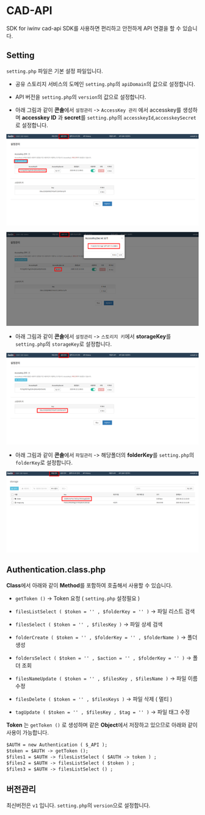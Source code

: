 # CAD-API

SDK for iwinv cad-api
SDK를 사용하면 편리하고 안전하게 API 연결을 할 수 있습니다.

## Setting

`setting.php` 파일은 기본 설정 파일입니다.

* 공유 스토리지 서비스의 도메인 `setting.php`의 `apiDomain`의 값으로 설정합니다.
* API 버전을 `setting.php`의 `version`의 값으로 설정합니다.

* 아래 그림과 같이 **콘솔**에서 `설정관리` -> `AccessKey 관리` 에서 accesskey를 생성하며
**accesskey ID** 과 **secret**를 `setting.php`의 `accesskeyId`,`accesskeySecret`로 설정합니다.

<p align="center">
<img src="./img/accesskey.png">
</p>

<p align="center">
<img src="./img/secret.png">
</p>

* 아래 그림과 같이 **콘솔**에서 `설정관리` -> `스토리지 키`에서 **storageKey**를 `setting.php`의 `storageKey`로 설정합니다.

<p align="center">
<img src="./img/storagekey.png">
</p>

* 아래 그림과 같이 **콘솔**에서 `파일관리` -> 해당폴더의 **folderKey**를 `setting.php`의 `folderKey`로 설정합니다.

<p align="center">
<img src="./img/folderkey.png">
</p>

## Authentication.class.php

**Class**에서 아래와 같이 **Method**를 포함하여 호출해서 사용할 수 있습니다.

* `getToken ()` -> Token 요청 ( `setting.php` 설정필요 )

* `filesListSelect ( $token = '' , $folderKey = '' )` -> 파일 리스트 검색
* `filesSelect ( $token = '' , $filesKey )` -> 파일 상세 검색
* `folderCreate ( $token = '' , $folderKey = '' , $folderName )` -> 폴더 생성
* `foldersSelect ( $token = '' , $action = '' , $folderKey = '' )` -> 폴더 조회
* `filesNameUpdate ( $token = '' , $filesKey , $filesName )` -> 파일 이름 수정
* `filesDelete ( $token = '' , $filesKeys )` -> 파일 삭제 ( 멀티 )
* `tagUpdate ( $token = '' , $filesKey , $tag = '' )` -> 파일 태그 수정

**Token** 는 `getToken ()` 로 생성하며 같은 **Object**에서 저장하고 있으므로
아래와 같이 사용이 가능합니다.
```
$AUTH = new Authentication ( $_API );
$token = $AUTH -> getToken ();
$files1 = $AUTH -> filesListSelect ( $AUTH -> token ) ;
$files2 = $AUTH -> filesListSelect ( $token ) ;
$files3 = $AUTH -> filesListSelect () ;
```

## 버전관리

최신버전은 `v1` 입니다.
`setting.php`의 `version`으로 설정합니다.
